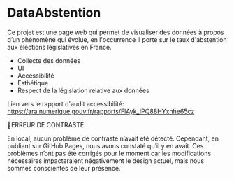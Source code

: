 # DataAbstention
 
Ce projet est une page web qui permet de visualiser des données à propos d’un phénomène qui évolue, en l'occurrence il porte sur le taux d'abstention aux élections législatives en France.

- Collecte des données
- UI 
- Accessibilité
- Esthétique
- Respect de la législation relative aux données


Lien vers le rapport d'audit accessibilité: https://ara.numerique.gouv.fr/rapports/FlAyk_IPQ88HYxnhe65cz  


🚨ERREUR DE CONTRASTE: 

En local, aucun problème de contraste n’avait été détecté. Cependant, en publiant sur GitHub Pages, nous avons constaté qu’il y en avait. Ces problèmes n’ont pas été corrigés pour le moment car les modifications nécessaires impacteraient négativement le design actuel, mais nous sommes conscientes de leur présence.
